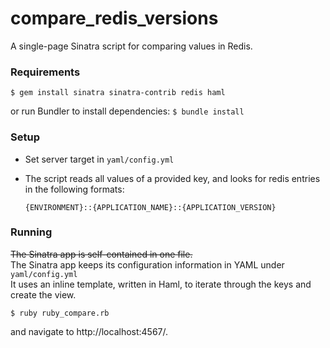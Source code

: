 compare_redis_versions
======================

A single-page Sinatra script for comparing values in Redis.  


### Requirements
`$ gem install sinatra sinatra-contrib redis haml`

or run Bundler to install dependencies:
`$ bundle install`

### Setup
- Set server target in `yaml/config.yml`

- The script reads all values of a provided key, and looks for redis entries in the following formats:

  `{ENVIRONMENT}::{APPLICATION_NAME}::{APPLICATION_VERSION}`

### Running
~~The Sinatra app is self-contained in one file.~~   
The Sinatra app keeps its configuration information in YAML under `yaml/config.yml`  
It uses an inline template, written in Haml, to iterate through the keys and create the view.

`$ ruby ruby_compare.rb`

and navigate to http://localhost:4567/.  


